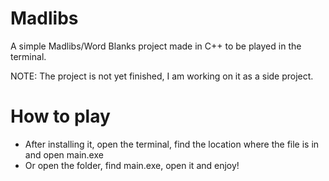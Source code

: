 # Madlibs
A simple Madlibs/Word Blanks project made in C++ to be played in the terminal. 

NOTE: The project is not yet finished, I am working on it as a side project.

# How to play
- After installing it, open the terminal, find the location where the file is in and open main.exe
- Or open the folder, find main.exe, open it and enjoy!
